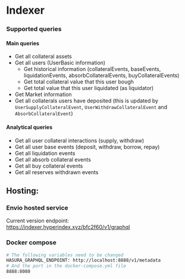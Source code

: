 # Indexer


### Supported queries
#### Main queries

- Get all collateral assets
- Get all users (UserBasic information)
    - Get historical information (collateralEvents, baseEvents, liquidationEvents, absorbCollateralEvents, buyCollateralEvents)
    - Get total collateral value that this user bough
    - Get total value that this user liquidated (as liquidator)
- Get Market information
- Get all collaterals users have deposited (this is updated by `UserSupplyCollateralEvent`, `UserWithdrawCollateralEvent` and `AbsorbCollateralEvent`)

#### Analytical queries
- Get all user collateral interactions (supply, withdraw)
- Get all user base events (deposit, withdraw, borrow, repay)
- Get all liquidation events
- Get all absorb collateral events
- Get all buy collateral events
- Get all reserves withdrawn events

## Hosting:

### Envio hosted service

Current version endpoint: https://indexer.hyperindex.xyz/bfc2f60/v1/graphql

### Docker compose

```bash
# The following variables need to be changed
HASURA_GRAPHQL_ENDPOINT: http://localhost:8888/v1/metadata
# And the port in the docker-compose.yml file
8888:8080
```
